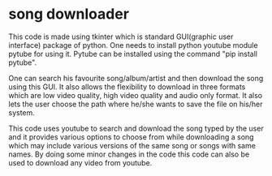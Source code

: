 # song downloader

This code is made using tkinter which is standard GUI(graphic user interface) package of python. One needs to install python youtube module pytube for using it. Pytube can be installed 
using the command "pip install pytube".

One can search his favourite song/album/artist and then download the song using this GUI. It also allows the flexibility to download in three formats which are low video quality, high
video quality and audio only format. It also lets the user choose the path where he/she wants to save the file on his/her system.

This code uses youtube to search and download the song typed by the user and it provides various options to choose from while downloading a song which may include various versions of the same song or songs with same names. By doing some minor changes in the code this code can also be used to download any video from youtube.
